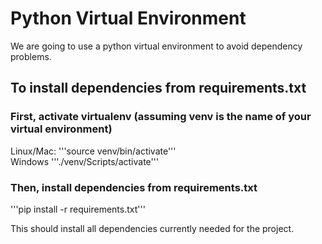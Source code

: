 # Python Virtual Environment
We are going to use a python virtual environment to avoid dependency problems.
## To install dependencies from requirements.txt
### First, activate virtualenv (assuming venv is the name of your virtual environment) 
Linux/Mac: '''source venv/bin/activate'''<br>
Windows '''./venv/Scripts/activate'''
### Then, install dependencies from requirements.txt
'''pip install -r requirements.txt'''

This should install all dependencies currently needed for the project.

